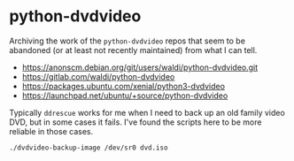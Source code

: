 # python-dvdvideo

Archiving the work of the `python-dvdvideo` repos that seem to be abandoned (or at least not recently maintained) from what I can tell.

* https://anonscm.debian.org/git/users/waldi/python-dvdvideo.git
* https://gitlab.com/waldi/python-dvdvideo
* https://packages.ubuntu.com/xenial/python3-dvdvideo
* https://launchpad.net/ubuntu/+source/python-dvdvideo

Typically `ddrescue` works for me when I need to back up an old family video DVD, but in some cases it fails. I've found the scripts here to be more reliable in those cases.

```
./dvdvideo-backup-image /dev/sr0 dvd.iso
```

